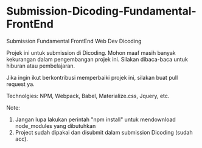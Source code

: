 # Submission-Dicoding-Fundamental-FrontEnd
Submission Fundamental FrontEnd Web Dev Dicoding

Projek ini untuk submission di Dicoding. Mohon maaf masih banyak kekurangan dalam pengembangan projek ini.
Silakan dibaca-baca untuk hiburan atau pembelajaran.

Jika ingin ikut berkontribusi memperbaiki projek ini, silakan buat pull request ya.

Technolgies: NPM, Webpack, Babel, Materialize.css, Jquery, etc.


Note: 
1. Jangan lupa lakukan perintah "npm install" untuk mendownload node_modules yang dibutuhkan
2. Project sudah dipakai dan disubmit dalam submission Dicoding (sudah acc).
